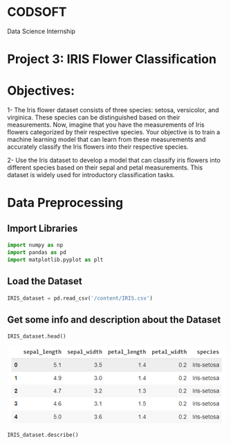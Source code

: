 # CODSOFT
Data Science Internship
# Project 3: IRIS Flower Classification
# Objectives:
1- The Iris flower dataset consists of three species: setosa, versicolor, and virginica. These species can be distinguished based on their measurements. Now, imagine that you have the measurements of Iris flowers categorized by their respective species. Your objective is to train a machine learning model that can learn from these measurements and accurately classify the Iris flowers into their respective species.

2- Use the Iris dataset to develop a model that can classify iris flowers into different species based on their sepal and petal measurements. This dataset is widely used for introductory classification tasks.
# Data Preprocessing
## Import Libraries
```python
import numpy as np
import pandas as pd
import matplotlib.pyplot as plt
```
## Load the Dataset
```python
IRIS_dataset = pd.read_csv('/content/IRIS.csv')
```
## Get some info and description about the Dataset
```python
IRIS_dataset.head()
```
![Data Head](head.png)

```python
IRIS_dataset.describe()
```
